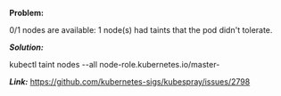 **Problem:**

0/1 nodes are available: 1 node(s) had taints that the pod didn't tolerate.

***Solution:***

kubectl taint nodes --all node-role.kubernetes.io/master-

***Link:***
https://github.com/kubernetes-sigs/kubespray/issues/2798
